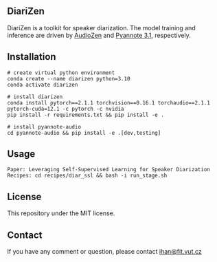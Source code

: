 ## DiariZen
DiariZen is a toolkit for speaker diarization. The model training and inference are driven by [AudioZen](https://github.com/haoxiangsnr/spiking-fullsubnet) and [Pyannote 3.1](https://huggingface.co/pyannote/speaker-diarization-3.1), respectively. 


## Installation
```
# create virtual python environment
conda create --name diarizen python=3.10
conda activate diarizen

# install diarizen 
conda install pytorch==2.1.1 torchvision==0.16.1 torchaudio==2.1.1 pytorch-cuda=12.1 -c pytorch -c nvidia
pip install -r requirements.txt && pip install -e .

# install pyannote-audio
cd pyannote-audio && pip install -e .[dev,testing]
```

## Usage
```
Paper: Leveraging Self-Supervised Learning for Speaker Diarization
Recipes: cd recipes/diar_ssl && bash -i run_stage.sh
```

## License
This repository under the MIT license.

## Contact
If you have any comment or question, please contact ihan@fit.vut.cz
